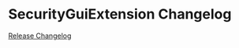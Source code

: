 # SecurityGuiExtension Changelog

[Release Changelog](https://github.com/spryker/security-gui-extension/releases)
